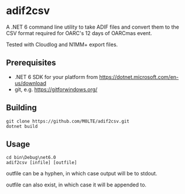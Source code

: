 # adif2csv
A .NET 6 command line utility to take ADIF files and convert them to the CSV format required for OARC's 12 days of OARCmas event.

Tested with Cloudlog and N1MM+ export files.

## Prerequisites
- .NET 6 SDK for your platform from https://dotnet.microsoft.com/en-us/download
- git, e.g. https://gitforwindows.org/

## Building

```
git clone https://github.com/M0LTE/adif2csv.git
dotnet build 
```

## Usage

```
cd bin\Debug\net6.0
adif2csv [infile] [outfile]
```

outfile can be a hyphen, in which case output will be to stdout.

outfile can also exist, in which case it will be appended to.

